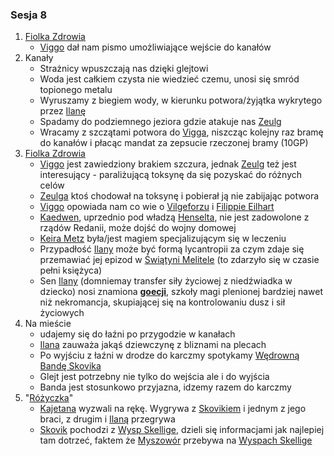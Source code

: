### Sesja 8
1. [Fiolka Zdrowia](#l_fiolka_zdrowia)
	* [Viggo](#p_viggo_regner) dał nam pismo umożliwiające wejście do kanałów
2. Kanały
	* Strażnicy wpuszczają nas dzięki glejtowi
	* Woda jest całkiem czysta nie wiedzieć czemu, unosi się smród topionego metalu
	* Wyruszamy z biegiem wody, w kierunku potwora/żyjątka wykrytego przez [Ilanę](#p_ilana)
	* Spadamy do podziemnego jeziora gdzie atakuje nas [Zeulg](#b_zeulg)
	* Wracamy z szczątami potwora do [Vigga](#p_viggo_regner), niszcząc kolejny raz bramę do kanałów i płacąc mandat za zepsucie rzeczonej bramy (10GP)
3. [Fiolka Zdrowia](#l_fiolka_zdrowia)
	* [Viggo](#p_viggo_regner) jest zawiedziony brakiem szczura, jednak [Zeulg](#b_zeulg) też jest interesujący - paraliżującą toksynę da się pozyskać do różnych celów
	* [Zeulga](#b_zeulg) ktoś chodował na toksynę i pobierał ją nie zabijając potwora
	* [Viggo](#p_viggo_regner) opowiada nam co wie o [Vilgeforzu](#p_vilgeforz) i [Filippie Eilhart](#p_filippa_eilhart)
	* [Kaedwen](#l_kaedwen), uprzednio pod władzą [Henselta](#p_krol_henselt), nie jest zadowolone z rządów Redanii, może dojść do wojny domowej
	* [Keira Metz](#p_keira_metz) była/jest magiem specjalizującym się w leczeniu
	* Przypadłość [Ilany](#p_ilana) może być formą lycantropii za czym zdaje się przemawiać jej epizod w [Świątyni Melitele](#l_smelitele) (to zdarzyło się w czasie pełni księżyca)
	* Sen [Ilany](#p_ilana) (domniemay transfer siły życiowej z niedźwiadka w dziecko) nosi znamiona [**goecji**](#r_goecja), szkoły magi plenionej bardziej nawet niż nekromancja, skupiającej się na kontrolowaniu dusz i sił życiowych
4. Na mieście
	* udajemy się do łaźni po przygodzie w kanałach
	* [Ilana](#p_ilana) zauważa jakąś dziewczynę z bliznami na plecach
	* Po wyjściu z łaźni w drodze do karczmy spotykamy [Wędrowną Bandę Skovika](#p_wedrowna_banda_skovika)
	* Glejt jest potrzebny nie tylko do wejścia ale i do wyjścia
	* Banda jest stosunkowo przyjazna, idzemy razem do karczmy
5. "[Różyczka](#l_rozyczka)"
	* [Kajetana](#p_kajetan) wyzwali na rękę. Wygrywa z [Skovikiem](#p_skovik) i jednym z jego braci, z drugim i [Ilaną](#p_ilana) przegrywa
	* [Skovik](#p_skovik) pochodzi z [Wysp Skellige](#l_wyspy_skellige), dzieli się informacjami jak najlepiej tam dotrzeć, faktem że [Myszowór](#p_myszowor) przebywa na [Wyspach Skellige](#l_wyspy_skellige)